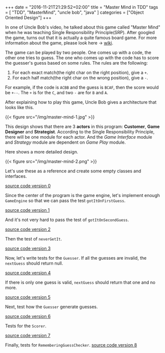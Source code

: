 +++
date = "2016-11-21T21:29:52+02:00"
title = "Master Mind in TDD"
tags = [ "TDD", "MasterMind", "uncle bob", "java" ]
categories = ["Object Oriented Design"]
+++

In one of Uncle Bob's video, he talked about this game called "Master Mind" when he was teaching Single Responsibility Principle(SRP).
After googled the game, turns out that it is actually a quite famous board game. For more information about the game, please look here -> [wiki](https://en.wikipedia.org/wiki/Mastermind_(board_game)).

The game can be played by two people. One comes up with a code, the other one tries to guess. The one who comes up with the code has to score the guesser's guess based on some rules.
The rules are the following:

1. For each exact match(the right char on the right position), give a `+`.
2. For each half match(the right char on the wrong position), give a `-`.

For example, if the code is `ACBB` and the guess is `BCAF`, then the score would be `+--`. The `+` is for the `C`, and two `-` are for `B` and `A`.

After explaining how to play this game, Uncle Bob gives a architecture that looks like this.

{{< figure src="/img/master-mind-1.jpg" >}}

This design shows that there are 3 **actors** in this program: **Customer**, **Game Designer** and **Strategist**. According to the Single Responsibility Principle, there will be one module for each actor. And the *Game Interface* module and *Strategy* module are dependent on *Game Play* module.

Here shows a more detailed design.

{{< figure src="/img/master-mind-2.png" >}}

Let's use these as a reference and create some empty classes and interfaces.

[source code version 0](https://github.com/lvguowei/MasterMindTDD/commit/50bd61a8f9a7a4eb3d9fe63d1f2dc8da46c532a4)

Since the center of the program is the game engine, let's implement enough `GameEngine` so that we can pass the test `gotItOnFirstGuess`.

[source code version 1](https://github.com/lvguowei/MasterMindTDD/commit/d72116eb3c870484c138e211cd7d0d0f6cee6d3f)

And it's not very hard to pass the test of `gotItOnSecondGuess`.

[source code version 2](https://github.com/lvguowei/MasterMindTDD/commit/82fca579aab74908c16cd578499351e2d281cc7f)

Then the test of `neverGetIt`.

[source code version 3](https://github.com/lvguowei/MasterMindTDD/commit/89a50b4965f83fcaf1132096d3164344695234c4)

Now, let's write tests for the `Guesser`.
If all the guesses are invalid, the `nextGuess` should return null.

[source code version 4](https://github.com/lvguowei/MasterMindTDD/commit/bebf02418fe686953f09c1bf650284106e579871)

If there is only one guess is valid, `nextGuess` should return that one and no more.

[source code version 5](https://github.com/lvguowei/MasterMindTDD/commit/8d0f621ad9acfa0bd05dab2fabd3b03d25a7ed2b)

Next, test how the `Guesser` generate guesses.

[source code version 6](https://github.com/lvguowei/MasterMindTDD/commit/f8f7ce8a6e76be745ca135f0e5e087498e561fe6)

Tests for the `Scorer`.

[source code version 7](https://github.com/lvguowei/MasterMindTDD/commit/4ef948e41c6d8e996435c72cd4aa3e795138cc77)

Finally, tests for `RememberingGuessChecker`.
[source code version 8](https://github.com/lvguowei/MasterMindTDD/commit/5e52719cb3324b0a10371dd52dfa522433a04780)
